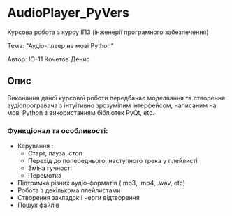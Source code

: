 # AudioPlayer_PyVers

Курсова робота з курсу ІПЗ (інженерії програмного забезпечення)

Тема: "Аудіо-плеер на мові Python"

Автор: ІО-11 Кочетов Денис

## Опис

Виконання даної курсової роботи передбачає моделвання та створення аудіопрогравача з інтуітивно зрозумілим інтерфейсом, написаним на мові Python з використанням бібліотек PyQt, etc.

### Функціонал та особливості:
- Керування :
    - Старт, пауза, стоп
    - Перехід до попереднього, наступного трека у плейлисті
    - Зміна гучності
    - Перемотка
- Підтримка різних аудіо-форматів (.mp3, .mp4, .wav, etc)
- Робота з декількома плейлистами
- Створення закладок і черги відтворення
- Пошук файлів
